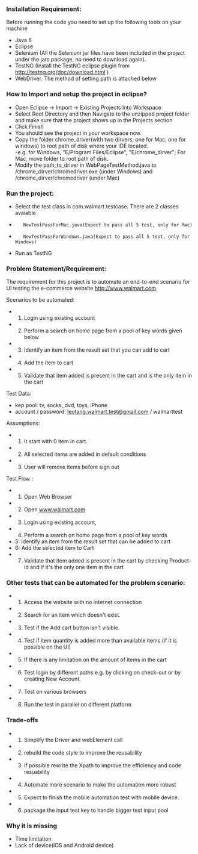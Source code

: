 ### Installation Requirement:
Before running the code you need to set up the following tools on your machine
- Java 8
- Eclipse
- Selenium (All the Selenium jar files have been included in the project under the jars package, no need to download again).
- TestNG (Install the TestNG eclipse plugin from http://testng.org/doc/download.html  )
- WebDriver. The method of setting path is attached below

### How to Import and setup the project in eclipse?
- Open Eclipse -> Import -> Existing Projects Into Workspace
-	Select Root Directory and then Navigate to the unzipped project folder and make sure that the project shows up in the Projects section
-	Click Finish
-	You should see the project in your workspace now. 
-	Copy the folder chrome_driver(with two dirvers, one for Mac, one for windows) to root path of disk where your IDE located.    
    -e.g. for Windows, "E/Program Files/Eclipse", "E/chrome_dirver"; For Mac, move folder to root path of disk.
-	Modify the path_to_driver in WebPageTestMethod.java to /chrome_dirver/chromedriver.exe (under Windows) and /chrome_dirver/chromedriver (under Mac)

### Run the project:
-    Select the test class in com.walmart.testcase. There are 2 classes avaiable
-        NewTestPassForMac.java(Expect to pass all 5 test, only for Mac)
-        NewTestPassForWindows.java(Expect to pass all 5 test, only for Windows)
-    Run as TestNG
 
### Problem Statement/Requirement: 
The requirement for this project is to automate an end-to-end scenario for UI testing the e-commerce website http://www.walmart.com. 

Scenarios to be automated:
-    1. Login using existing account
-    2. Perform a search on home page from a pool of key words given below
-    3. Identify an item from the result set that you can add to cart
-    4. Add the item to cart    
-    5. Validate that item added is present in the cart and is the only item in the cart

Test Data:
-    kep pool: tv, socks, dvd, toys, iPhone
-    account / password: leotang.walmart.test@gmail.com / walmarttest
    
Assumptions:
-    1. It start with 0 item in cart.
-    2. All selected items are added in default conditions
-    3. User will remove items before sign out

Test Flow :
-    1. Open Web Browser
-    2. Open www.walmart.com
-    3. Login using existing account,
-    4. Perform a search on home page from a pool of key words
-    5: Identify an item from the result set that can be added to cart
-    6: Add the selected item to Cart
-    7. Validate that item added is present in the cart by checking Product-id and if it's the only one item in the cart

### Other tests that can be automated for the problem scenario:
-    1. Access the website with no internet connection
-    2. Search for an item which doesn't exist.
-    3. Test if the Add cart button isn't visible.
-    4. Test if item quantity is added more than available items (if it is possible on the UI)
-    5. If there is any limitation on the amount of items in the cart
-    6. Test login by different paths e.g. by clicking on check-out or by creating New Account.
-    7. Test on various browsers
-    8. Run the test in parallel on different platform

### Trade-offs
-    1.	Simplify the Driver and webElement call
-    2.  rebuild the code style to improve the reusability
-    3.  if possible rewrite the Xpath to improve the efficiency and code resuability
-    4.  Automate more scenario to make the automation more robust   
-    5.  Expect to finish the mobile automation test with mobile device.
-    6.  package the input test key to handle bigger test input pool

### Why it is missing
-    Time limitation 
-    Lack of device(iOS and Android device)

